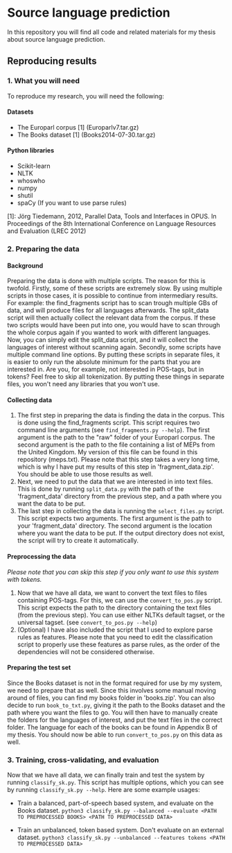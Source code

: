 # Source language prediction

In this repository you will find all code and related materials for my thesis about source language prediction.

## Reproducing results
### 1. What you will need
To reproduce my research, you will need the following:

#### Datasets
 * The Europarl corpus [1] (Europarlv7.tar.gz)
 * The Books dataset [1] (Books2014-07-30.tar.gz)

#### Python libraries
 * Scikit-learn
 * NLTK
 * whoswho
 * numpy
 * shutil
 * spaCy (If you want to use parse rules)
 
[1]: Jörg Tiedemann, 2012, Parallel Data, Tools and Interfaces in OPUS. In Proceedings of the 8th International Conference on Language Resources and Evaluation (LREC 2012)

### 2. Preparing the data

#### Background
Preparing the data is done with multiple scripts. The reason for this is twofold.
Firstly, some of these scripts are extremely slow. By using multiple scripts in those cases, it is possible to continue from intermediary results. For example: the find_fragments script has to scan trough multiple GBs of data, and will produce files for all languages afterwards. The split_data script will then actually collect the relevant data from the corpus. If these two scripts would have been put into one, you would have to scan through the whole corpus again if you wanted to work with different languages. Now, you can simply edit the split_data script, and it will collect the languages of interest without scanning again.
Secondly, some scripts have multiple command line options. By putting these scripts in separate files, it is easier to only run the absolute minimum for the parts that you are interested in. Are you, for example, not interested in POS-tags, but in tokens? Feel free to skip all tokenization. By putting these things in separate files, you won't need any libraries that you won't use.

#### Collecting data
1. The first step in preparing the data is finding the data in the corpus. This is done using the find_fragments script. This script requires two command line arguments (see `find_fragments.py --help`). The first argument is the path to the "raw" folder of your Europarl corpus. The second argument is the path to the file containing a list of MEPs from the United Kingdom. My version of this file can be found in this repository (meps.txt). Please note that this step takes a very long time, which is why I have put my results of this step in 'fragment_data.zip'. You should be able to use those results as well.
2. Next, we need to put the data that we are interested in into text files. This is done by running `split_data.py` with the path of the 'fragment_data' directory from the previous step, and a path where you want the data to be put.
3. The last step in collecting the data is running the `select_files.py` script. This script expects two arguments. The first argument is the path to your 'fragment_data' directory. The second argument is the location where you want the data to be put. If the output directory does not exist, the script will try to create it automatically.

#### Preprocessing the data
_Please note that you can skip this step if you only want to use this system with tokens._
1. Now that we have all data, we want to convert the text files to files containing POS-tags. For this, we can use the `convert_to_pos.py` script. This script expects the path to the directory containing the text files (from the previous step). You can use either NLTKs default tagset, or the universal tagset. (see `convert_to_pos.py --help`)
2. (Optional) I have also included the script that I used to explore parse rules as features. Please note that you need to edit the classification script to properly use these features as parse rules, as the order of the dependencies will not be considered otherwise.

#### Preparing the test set
Since the Books dataset is not in the format required for use by my system, we need to prepare that as well. Since this involves some manual moving around of files, you can find my books folder in 'books.zip'. You can also decide to run `book_to_txt.py`, giving it the path to the Books dataset and the path where you want the files to go. You will then have to manually create the folders for the languages of interest, and put the text files in the correct folder. The language for each of the books can be found in Appendix B of my thesis. You should now be able to run `convert_to_pos.py` on this data as well.

### 3. Training, cross-validating, and evaluation
Now that we have all data, we can finally train and test the system by running `classify_sk.py`. This script has multiple options, which you can see by running `classify_sk.py --help`. Here are some example usages:

 * Train a balanced, part-of-speech based system, and evaluate on the Books dataset.
`python3 classify_sk.py --balanced --evaluate <PATH TO PREPROCESSED BOOKS> <PATH TO PREPROCESSED DATA>`

 * Train an unbalanced, token based system. Don't evaluate on an external dataset.
`python3 classify_sk.py --unbalanced --features tokens <PATH TO PREPROCESSED DATA>`
